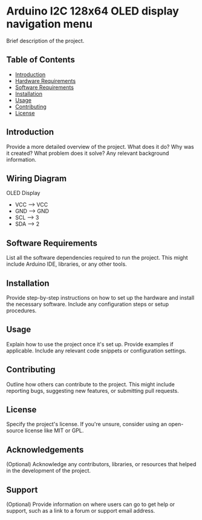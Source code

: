 # Arduino I2C 128x64 OLED display navigation menu

Brief description of the project.

## Table of Contents
- [Introduction](#introduction)
- [Hardware Requirements](#hardware-requirements)
- [Software Requirements](#software-requirements)
- [Installation](#installation)
- [Usage](#usage)
- [Contributing](#contributing)
- [License](#license)

## Introduction

Provide a more detailed overview of the project. What does it do? Why was it created? What problem does it solve? Any relevant background information.

## Wiring Diagram

OLED Display
* VCC --> VCC
* GND --> GND
* SCL --> 3
* SDA --> 2


## Software Requirements

List all the software dependencies required to run the project. This might include Arduino IDE, libraries, or any other tools.

## Installation

Provide step-by-step instructions on how to set up the hardware and install the necessary software. Include any configuration steps or setup procedures.

## Usage

Explain how to use the project once it's set up. Provide examples if applicable. Include any relevant code snippets or configuration settings.

## Contributing

Outline how others can contribute to the project. This might include reporting bugs, suggesting new features, or submitting pull requests.

## License

Specify the project's license. If you're unsure, consider using an open-source license like MIT or GPL.

## Acknowledgements

(Optional) Acknowledge any contributors, libraries, or resources that helped in the development of the project.

## Support

(Optional) Provide information on where users can go to get help or support, such as a link to a forum or support email address.
